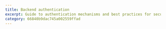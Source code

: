 ```yaml
---
title: Backend authentication
excerpt: Guide to authentication mechanisms and best practices for secure access to Open Gateway APIs on backend flows
category: 66840b9dac745a002559ffad
---
```

